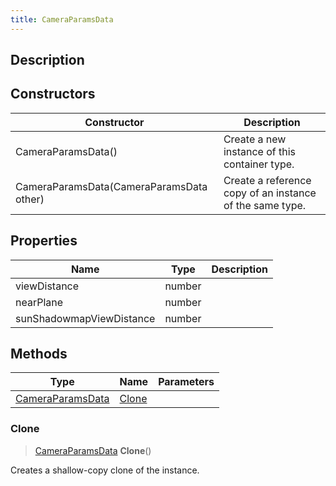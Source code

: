 ```yaml
---
title: CameraParamsData
---
```

## Description

## Constructors

| Constructor                              | Description                                              |
| ---------------------------------------- | -------------------------------------------------------- |
| CameraParamsData()                       | Create a new instance of this container type.            |
| CameraParamsData(CameraParamsData other) | Create a reference copy of an instance of the same type. |

## Properties

| Name                     | Type   | Description |
| ------------------------ | ------ | ----------- |
| viewDistance             | number |             |
| nearPlane                | number |             |
| sunShadowmapViewDistance | number |             |

## Methods

| Type                                                      | Name            | Parameters |
| --------------------------------------------------------- | --------------- | ---------- |
| [CameraParamsData](/vext/ref/client/class/cameraparamsdata) | [Clone](#clone) |            |

### Clone

> [CameraParamsData](/vext/ref/client/class/cameraparamsdata) **Clone**()

Creates a shallow-copy clone of the instance.
